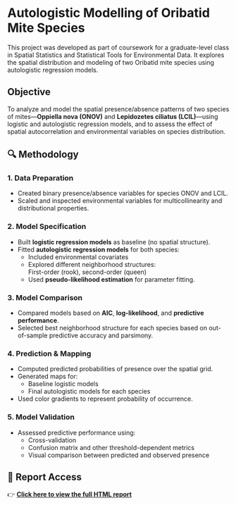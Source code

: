 # Autologistic Modelling of Oribatid Mite Species

This project was developed as part of coursework for a graduate-level class in Spatial Statistics and Statistical Tools for Environmental Data. It explores the spatial distribution and modeling of two Oribatid mite species using autologistic regression models.


## Objective

To analyze and model the spatial presence/absence patterns of two species of mites—**Oppiella nova (ONOV)** and **Lepidozetes ciliatus (LCIL)**—using logistic and autologistic regression models, and to assess the effect of spatial autocorrelation and environmental variables on species distribution.


## 🔍 Methodology

### 1. **Data Preparation**
- Created binary presence/absence variables for species ONOV and LCIL.
- Scaled and inspected environmental variables for multicollinearity and distributional properties.

### 2. **Model Specification**
- Built **logistic regression models** as baseline (no spatial structure).
- Fitted **autologistic regression models** for both species:
  - Included environmental covariates
  - Explored different neighborhood structures:  
    First-order (rook), second-order (queen)
  - Used **pseudo-likelihood estimation** for parameter fitting.

### 3. **Model Comparison**
- Compared models based on **AIC**, **log-likelihood**, and **predictive performance**.
- Selected best neighborhood structure for each species based on out-of-sample predictive accuracy and parsimony.

### 4. **Prediction & Mapping**
- Computed predicted probabilities of presence over the spatial grid.
- Generated maps for:
  - Baseline logistic models
  - Final autologistic models for each species
- Used color gradients to represent probability of occurrence.

### 5. **Model Validation**
- Assessed predictive performance using:
  - Cross-validation
  - Confusion matrix and other threshold-dependent metrics
  - Visual comparison between predicted and observed presence


## 🔗 Report Access

👉 [**Click here to view the full HTML report**](https://tuo-username.github.io/nome-repo/HOMEWORK_8.html)
